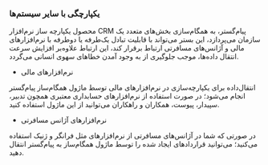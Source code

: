 

### یکپارچگی با سایر سیستم‌ها 

محصول یکپارچه ساز نرم‌افزار CRM پیام‌گستر، به همگام‌سازی بخش‌های متعدد یک سازمان می‌پردازد، این بستر می‌تواند با قابلیت تبادل یک‌طرفه یا دوطرفه با نرم‌افزارهای مالی و آژانس‌های مسافرتی ارتباط برقرار کند، این ارتباط علاوه‌بر افزایش سرعت انتقال داده‌ها، موجب جلوگیری از به وجود آمدن خطاهای سهوی انسانی می‌گردد.


-  	نرم‌افزارهای مالی

انتقال‌داده برای یکپارچه‌سازی در نرم‌افزارهای مالی توسط ماژول همگام‌ساز پیام‌گستر انجام می‌شود؛ در صورت استفاده از نرم‌افزارهای حسابداری معتبری همچون تدبیر، سپیدار، پیوست، همکاران و راهکاران می‌توانید از این ماژول استفاده کنید.



-  	نرم‌افزارهای آژانس مسافرتی

در صورتی که شما در آژانس‌های مسافرتی از نرم‌افزارهای مثل فرانگر و ژنیک استفاده می‌کنید؛ می‌توانید قراردادهای ایجاد شده را توسط ماژول همگام‌ساز به پیام‌گستر انتقال دهید.

